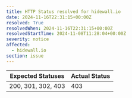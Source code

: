 ```yaml
---
title: HTTP Status resolved for hidewall.io
date: 2024-11-16T22:31:15+00:00Z
resolved: True
resolvedWhen: 2024-11-16T22:31:15+00:00Z
resolvedStartTime: 2024-11-08T11:28:04+00:00Z
severity: notice
affected:
  - hidewall.io
section: issue
---
```


| Expected Statuses | Actual Status  |
|-------------------|----------------|
| 200, 301, 302, 403 | 403 |
